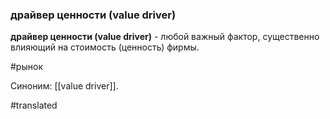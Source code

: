 ### драйвер ценности (value driver)

**драйвер ценности (value driver)** - любой важный фактор, существенно влияющий на стоимость (ценность) фирмы.

#рынок

Синоним: [[value driver]].

#translated
